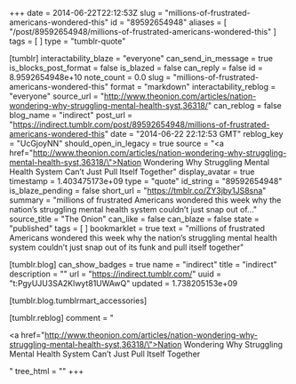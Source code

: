 +++
date = 2014-06-22T22:12:53Z
slug = "millions-of-frustrated-americans-wondered-this"
id = "89592654948"
aliases = [ "/post/89592654948/millions-of-frustrated-americans-wondered-this" ]
tags = [ ]
type = "tumblr-quote"

[tumblr]
interactability_blaze = "everyone"
can_send_in_message = true
is_blocks_post_format = false
is_blazed = false
can_reply = false
id = 8.9592654948e+10
note_count = 0.0
slug = "millions-of-frustrated-americans-wondered-this"
format = "markdown"
interactability_reblog = "everyone"
source_url = "http://www.theonion.com/articles/nation-wondering-why-struggling-mental-health-syst,36318/"
can_reblog = false
blog_name = "indirect"
post_url = "https://indirect.tumblr.com/post/89592654948/millions-of-frustrated-americans-wondered-this"
date = "2014-06-22 22:12:53 GMT"
reblog_key = "UcGjoyNN"
should_open_in_legacy = true
source = "<a href=\"http://www.theonion.com/articles/nation-wondering-why-struggling-mental-health-syst,36318/\">Nation Wondering Why Struggling Mental Health System Can’t Just Pull Itself Together</a>"
display_avatar = true
timestamp = 1.403475173e+09
type = "quote"
id_string = "89592654948"
is_blaze_pending = false
short_url = "https://tmblr.co/ZY3jby1JS8sna"
summary = "millions of frustrated Americans wondered this week why the nation’s struggling mental health system couldn’t just snap out of..."
source_title = "The Onion"
can_like = false
can_blaze = false
state = "published"
tags = [ ]
bookmarklet = true
text = "millions of frustrated Americans wondered this week why the nation’s struggling mental health system couldn’t just snap out of its funk and pull itself together"

[tumblr.blog]
can_show_badges = true
name = "indirect"
title = "indirect"
description = ""
url = "https://indirect.tumblr.com/"
uuid = "t:PgyUJU3SA2Klwyt81UWAwQ"
updated = 1.738205153e+09

[tumblr.blog.tumblrmart_accessories]

[tumblr.reblog]
comment = "<p><a href=\"http://www.theonion.com/articles/nation-wondering-why-struggling-mental-health-syst,36318/\">Nation Wondering Why Struggling Mental Health System Can’t Just Pull Itself Together</a></p>"
tree_html = ""
+++
